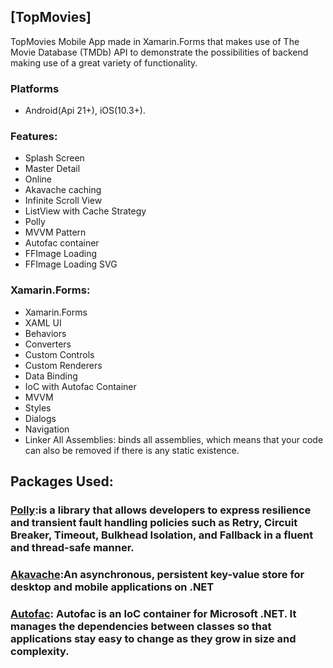 ## [TopMovies]

TopMovies Mobile App made in Xamarin.Forms that makes use of The Movie Database (TMDb) API to demonstrate the possibilities of backend making use of a great variety of functionality.

### Platforms

 - Android(Api 21+), iOS(10.3+).

### Features:

- Splash Screen
- Master Detail
- Online
- Akavache caching
- Infinite Scroll View
- ListView with Cache Strategy
- Polly
- MVVM Pattern
- Autofac container
- FFImage Loading
- FFImage Loading SVG

### Xamarin.Forms:

- Xamarin.Forms
- XAML UI
- Behaviors
- Converters
- Custom Controls
- Custom Renderers
- Data Binding
- IoC with Autofac Container
- MVVM
- Styles
- Dialogs
- Navigation
- Linker All Assemblies: binds all assemblies, which means that your code can also be removed if there is any static existence.

## Packages Used:

### [Polly](https://www.nuget.org/packages/Polly):is a library that allows developers to express resilience and transient fault handling policies such as Retry, Circuit Breaker, Timeout, Bulkhead Isolation, and Fallback in a fluent and thread-safe manner.

### [Akavache](https://www.nuget.org/packages/akavache):An asynchronous, persistent key-value store for desktop and mobile applications on .NET

### [Autofac](https://www.nuget.org/packages/Autofac): Autofac is an IoC container for Microsoft .NET. It manages the dependencies between classes so that applications stay easy to change as they grow in size and complexity.



